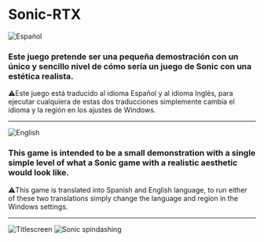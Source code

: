 # Sonic-RTX
![Español](https://i.imgur.com/QSelqM0.png)
### Este juego pretende ser una pequeña demostración con un único y sencillo nivel de cómo sería un juego de Sonic con una estética realista.

⚠️Este juego está traducido al idioma Español y al idioma Inglés, para ejecutar cualquiera de estas dos traducciones simplemente cambia el idioma y la región en los ajustes de Windows.

***

![English](https://i.imgur.com/6UI5j0E.png)
### This game is intended to be a small demonstration with a single simple level of what a Sonic game with a realistic aesthetic would look like.

⚠️This game is translated into Spanish and English language, to run either of these two translations simply change the language and region in the Windows settings.

***
![Titlescreen](https://i.imgur.com/lefDRJj.png)
![Sonic spindashing](https://i.imgur.com/LhrABBv.png)
